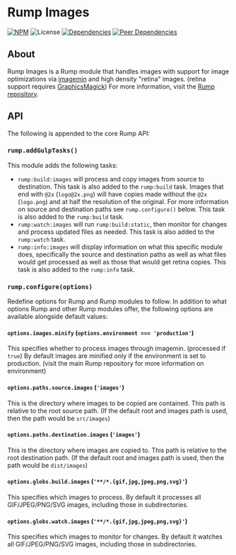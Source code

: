 # Rump Images
[![NPM](http://img.shields.io/npm/v/rump-images.svg?style=flat-square)](https://www.npmjs.org/package/rump-images)
![License](http://img.shields.io/npm/l/rump-images.svg?style=flat-square)
[![Dependencies](http://img.shields.io/david/rumps/rump-images.svg?style=flat-square)](https://david-dm.org/rumps/rump-images)
[![Peer Dependencies](http://img.shields.io/david/peer/rumps/rump-images.svg?style=flat-square)](https://david-dm.org/rumps/rump-images#info=peerDependencies)


## About
Rump Images is a Rump module that handles images with support for image
optimizations via [imagemin](https://github.com/imagemin/imagemin) and high
density "retina" images. (retina support requires
[GraphicsMagick](http://www.graphicsmagick.org/)) For more information, visit
the [Rump repository](https://github.com/rumps/rump).


## API
The following is appended to the core Rump API:

### `rump.addGulpTasks()`
This module adds the following tasks:
- `rump:build:images` will process and copy images from source to destination.
  This task is also added to the `rump:build` task. Images that end with `@2x`
  (`logo@2x.png`) will have copies made without the `@2x` (`logo.png`) and at
  half the resolution of the original. For more information on source and
  destination paths see `rump.configure()` below. This task is also added to
  the `rump:build` task.
- `rump:watch:images` will run `rump:build:static`, then monitor for changes
  and process updated files as needed. This task is also added to the
  `rump:watch` task.
- `rump:info:images` will display information on what this specific module
  does, specifically the source and destination paths as well as what files
  would get processed as well as those that would get retina copies. This task
  is also added to the `rump:info` task.

### `rump.configure(options)`
Redefine options for Rump and Rump modules to follow. In addition to what
options Rump and other Rump modules offer, the following options are
available alongside default values:

#### `options.images.minify` (`options.environment === 'production'`)
This specifies whether to process images through imagemin. (processed if
`true`) By default images are minified only if the environment is set to
production. (visit the main Rump repository for more information on
environment)

#### `options.paths.source.images` (`'images'`)
This is the directory where images to be copied are contained. This path is
relative to the root source path. (If the default root and images path is used,
then the path would be `src/images`)

#### `options.paths.destination.images` (`'images'`)
This is the directory where images are copied to. This path is relative to the
root destination path. (If the default root and images path is used, then the
path would be `dist/images`)

#### `options.globs.build.images` (`'**/*.{gif,jpg,jpeg,png,svg}'`)
This specifies which images to process. By default it processes all
GIF/JPEG/PNG/SVG images, including those in subdirectories.

#### `options.globs.watch.images` (`'**/*.{gif,jpg,jpeg,png,svg}'`)
This specifies which images to monitor for changes. By default it watches all
GIF/JPEG/PNG/SVG images, including those in subdirectories.
